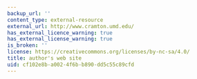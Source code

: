 ```yaml
---
backup_url: ''
content_type: external-resource
external_url: http://www.cramton.umd.edu/
has_external_licence_warning: true
has_external_license_warning: true
is_broken: ''
license: https://creativecommons.org/licenses/by-nc-sa/4.0/
title: author's web site
uid: cf102e8b-a002-4f6b-b890-dd5c55c89cfd
---
```

